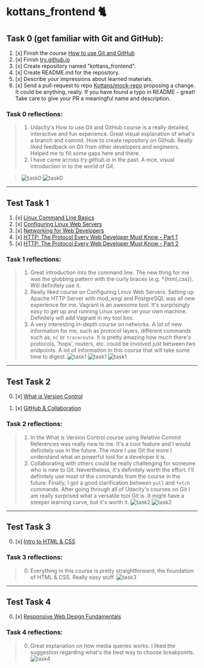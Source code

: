 # kottans_frontend :cat2:

## Task 0 (get familiar with Git and GitHub):
1. [x] Finish the course [How to use Git and GitHub](https://www.udacity.com/course/how-to-use-git-and-github--ud775)
2. [x] Finish [try.github.io](https://try.github.io/levels/1/challenges/1)
3. [x] Create repository named "kottans_frontend".
4. [x] Create README.md for the repository.
5. [x] Describe your impressions about learned materials.
6. [x] Send a pull-request to repo [Kottans/mock-repo](https://github.com/Kottans/mock-repo) proposing a change. It could be anything, really. If you have found a typo in README - great! Take care to give your PR a meaningful name and description.


### Task 0 reflections:
> 1. Udacity's How to use Git and GitHub course is a really detailed, interactive and fun experience. Great visual explanation of what's a branch and commit. How to create repository on Github. Really liked feedback on Git from other developers and engineers. Helped me to fill some gaps here and there.
> 2. I have came across *try.github.io* in the past. A nice, visual introduction in to the world of Git.

> ![task0](/tasks/task_0/screen1.png) ![task0](/tasks/task_0/screen2.png)
---

## Test Task 1

1. [x] [Linux Command Line Basics](https://www.udacity.com/course/linux-command-line-basics--ud595)
2. [x] [Configuring Linux Web Servers](https://www.udacity.com/course/configuring-linux-web-servers--ud299)
3. [x] [Networking for Web Developers](https://www.udacity.com/course/networking-for-web-developers--ud256)
4. [x] [HTTP: The Protocol Every Web Developer Must Know - Part 1](https://code.tutsplus.com/tutorials/http-the-protocol-every-web-developer-must-know-part-1--net-31177)
5. [x] [HTTP: The Protocol Every Web Developer Must Know - Part 2](https://code.tutsplus.com/tutorials/http-the-protocol-every-web-developer-must-know-part-2--net-31155)


### Task 1 reflections:
> 1. Great introduction into the command line. The new thing for me was the globbing pattern with the curly braces (e.g. *{html,css}). Will definitely use it.
> 2. Really liked course on Configuring Linux Web Servers. Setting up Apache HTTP Server with mod_wsgi and PostgreSQL was all new experience for me. Vagrant is an awesome tool. It's surprisingly easy to get up and running Linux server on your own machine. Definitely will add Vagrant in my tool box.
> 3. A very interesting in-depth course on networks. A lot of new information for me, such as protocol layers, different commands such as, `nc` or `traceroute`. It is pretty amazing how much there's protocols, 'hops', routers, etc. could be involved just between two endpoints. A lot of information in this course that will take some time to digest.
> ![task1](/tasks/task_1/Screen1.png)
> ![task1](/tasks/task_1/Screen2.png)
> ![task1](/tasks/task_1/Screen3.png)
---

## Test Task 2

0. [x] [What is Version Control](https://classroom.udacity.com/courses/ud123/)

1. [x] [GitHub & Collaboration](https://classroom.udacity.com/courses/ud456)


### Task 2 reflections:
> 1. In the What is Version Control course using Relative Commit References was really new to me. It's a cool feature and I would definitely use in the future. The more I use Git the more I understand what an powerful tool for a developer it is.
> 2. Collaborating with others could be really challenging for someone who is new to Git. Nevertheless, it's definitely worth the effort. I'll definitely use most of the commands from the course in the future. Finally, I got a good clarification between `pull` and `fetch` commands. After going through all of Udacity's courses on Git I am really surprised what a versatile tool Git is. It might have a steeper learning curve, but it's worth it.
> ![task2](/tasks/task_2/Screen1.png)
> ![task2](/tasks/task_2/Screen2.png)
---

## Test Task 3

0. [x] [Intro to HTML & CSS](https://www.udacity.com/course/intro-to-html-and-css--ud304)

### Task 3 reflections:
> 0. Everything in this course is pretty straightforward, the foundation of HTML & CSS. Really easy stuff.
> ![task3](/tasks/task_3/Screen1.png)
---

## Test Task 4

0. [x] [Responsive Web Design Fundamentals](https://www.udacity.com/course/responsive-web-design-fundamentals--ud893)

### Task 4 reflections:
> 0. Great explanation on how media queries works. I liked the suggestion regarding what's the best way to choose breakpoints.
> ![task4](/tasks/task_4/Screen1.png)
